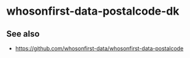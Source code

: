 # whosonfirst-data-postalcode-dk

## See also

* https://github.com/whosonfirst-data/whosonfirst-data-postalcode

